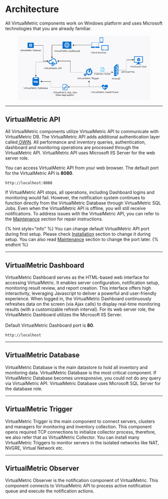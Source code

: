 # Architecture

All VirtualMetric components work on Windows platform and uses Microsoft technologies that you are already familiar.

<figure><img src="../.gitbook/assets/image (184).png" alt=""><figcaption></figcaption></figure>

***

## **VirtualMetric API**

All VirtualMetric components utilize VirtualMetric API to communicate with VirtualMetric DB. The VirtualMetric API adds additional authentication layer called[ OWIN](https://github.com/owin/owin/wiki/FAQ#what-is-owin). All performance and inventory queries, authentication, dashboard and monitoring operations are processed through the VirtualMetric API. VirtualMetric API uses Microsoft IIS Server for the web server role.

You can access VirtualMetric API from your web browser. The default port for the VirtualMetric API is **8080**.

```
http://localhost:8080
```

If VirtualMetric API stops, all operations, including Dashboard logins and monitoring would fail. However, the notification system continues to function directly from the VirtualMetric Database through VirtualMetric SQL Jobs. Even when the VirtualMetric API is offline, you will still receive notifications. To address issues with the VirtualMetric API, you can refer to the [Maintenance](../installation/maintenance.md) section for repair instructions.

{% hint style="info" %}
You can change default VirtualMetric API port during first setup. Please check [Installation](broken-reference) section to change it during setup. You can also read [Maintenance](../installation/maintenance.md) section to change the port later.
{% endhint %}

***

## VirtualMetric Dashboard

VirtualMetric Dashboard serves as the HTML-based web interface for accessing VirtualMetric. It enables server configuration, notification setup, monitoring result review, and report creation. This interface offers high interactivity, leveraging Javascript to deliver a powerful and user-friendly experience. When logged in, the VirtualMetric Dashboard continuously refreshes data on the screen (via Ajax calls) to display real-time monitoring results (with a customizable refresh interval). For its web server role, the VirtualMetric Dashboard utilizes the Microsoft IIS Server.\
\
Default VirtualMetric Dashboard port is **80**.

```markup
http://localhost
```

***

## **VirtualMetric Database**

VirtualMetric Database is the main datastore to hold all inventory and monitoring data. VirtualMetric Database is the most critical component. If VirtualMetric Database becomes unresponsive, you could not do any query via VirtualMetric API. VirtualMetric Database uses Microsoft SQL Server for the database role.

***

## **VirtualMetric Trigger**

VirtualMetric Trigger is the main component to connect servers, clusters and managers for monitoring and inventory collection. This component opens required TCP connections to initialize collector process, therefore, we also refer that as VirtualMetric Collector. You can install many VirtualMetric Triggers to monitor servers in the isolated networks like NAT, NVGRE, Virtual Network etc.

***

## **VirtualMetric Observer**

VirtualMetric Observer is the notification component of VirtualMetric. This component connects to VirtualMetric API to process active notification queue and execute the notification actions.
